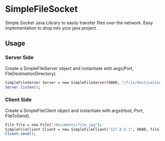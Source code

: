 # SimpleFileSocket
Simple Socket Java Library to easily transfer files over the network. 
Easy implementation to drop into your java project.

## Usage
### Server Side
Create a SimpleFileServer object and instantiate with args(Port, FileDestinationDirectory).
```bash
SimpleFileServer Server = new SimpleFileServer(8080, "/file/destination/directory");
Server.listen();
```
### Client Side
Create a SimpleFileClient object and instantiate with args(Host, Port, FileToSend).
```bash
File file = new File("/Documents/file.jpg");
SimpleFileClient Client = new SimpleFileClient("127.0.0.1", 8080, file);
Client.send();
```
